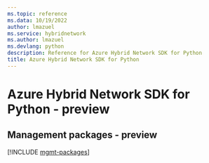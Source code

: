 ```yaml
---
ms.topic: reference
ms.data: 10/19/2022
author: lmazuel
ms.service: hybridnetwork
ms.author: lmazuel
ms.devlang: python
description: Reference for Azure Hybrid Network SDK for Python
title: Azure Hybrid Network SDK for Python
---
```

# Azure Hybrid Network SDK for Python - preview

## Management packages - preview
[!INCLUDE [mgmt-packages](hybrid-network-mgmt-index.md)]
